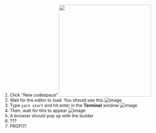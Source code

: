 1. Click "New codespace" <img src="https://user-images.githubusercontent.com/923242/130867045-227e0fe9-84d5-4a1a-be78-0da34853607a.png" width="300">
3. Wait for the editor to load. You should see this ![image](https://user-images.githubusercontent.com/923242/130868019-99e1827b-9966-4d4a-9871-e09c60e4bb15.png)
4. Type `yarn start` and hit enter in the **Terminal** window ![image](https://user-images.githubusercontent.com/923242/130869960-f68c555e-52d8-4b2c-8911-38ee2451e4b4.png)
4. Then, wait for this to appear ![image](https://user-images.githubusercontent.com/923242/130867348-659a6a1d-565a-413f-b1b7-41676259fe0f.png)
5. A browser should pop up with the builder
6. ???
7. PROFIT!
